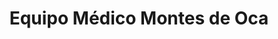 ---
title: "Equipo Médico Montes de Oca"
url: /san-jose/equipo-medico-montes-de-oca/
shop: suministros médicos
---